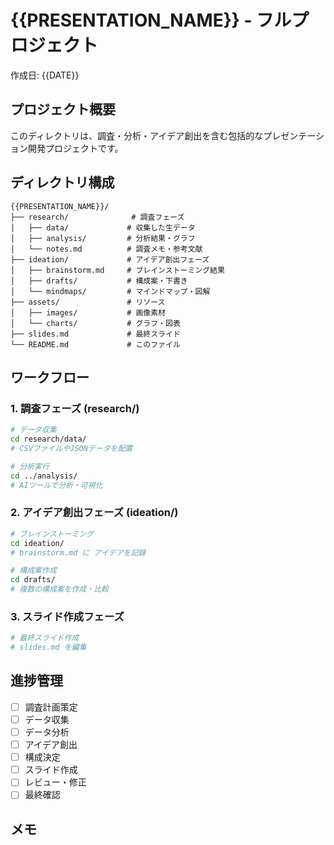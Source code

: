 # {{PRESENTATION_NAME}} - フルプロジェクト

作成日: {{DATE}}

## プロジェクト概要

このディレクトリは、調査・分析・アイデア創出を含む包括的なプレゼンテーション開発プロジェクトです。

## ディレクトリ構成

```
{{PRESENTATION_NAME}}/
├── research/              # 調査フェーズ
│   ├── data/             # 収集した生データ
│   ├── analysis/         # 分析結果・グラフ
│   └── notes.md          # 調査メモ・参考文献
├── ideation/             # アイデア創出フェーズ
│   ├── brainstorm.md     # ブレインストーミング結果
│   ├── drafts/           # 構成案・下書き
│   └── mindmaps/         # マインドマップ・図解
├── assets/               # リソース
│   ├── images/           # 画像素材
│   └── charts/           # グラフ・図表
├── slides.md             # 最終スライド
└── README.md             # このファイル
```

## ワークフロー

### 1. 調査フェーズ (research/)

```bash
# データ収集
cd research/data/
# CSVファイルやJSONデータを配置

# 分析実行
cd ../analysis/
# AIツールで分析・可視化
```

### 2. アイデア創出フェーズ (ideation/)

```bash
# ブレインストーミング
cd ideation/
# brainstorm.md に アイデアを記録

# 構成案作成
cd drafts/
# 複数の構成案を作成・比較
```

### 3. スライド作成フェーズ

```bash
# 最終スライド作成
# slides.md を編集
```

## 進捗管理

- [ ] 調査計画策定
- [ ] データ収集
- [ ] データ分析
- [ ] アイデア創出
- [ ] 構成決定
- [ ] スライド作成
- [ ] レビュー・修正
- [ ] 最終確認

## メモ

<!-- プロジェクト固有のメモをここに記載 -->
